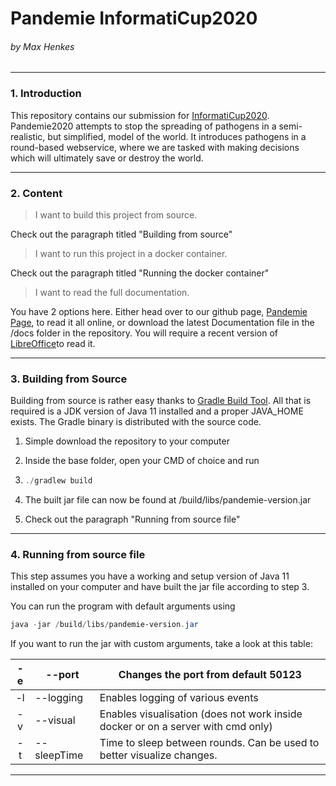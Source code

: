# Pandemie InformatiCup2020

###### by Max Henkes

---

### 1. Introduction

This repository contains our submission for [InformatiCup2020](https://github.com/informatiCup/informatiCup2020). Pandemie2020 attempts to stop the spreading of pathogens in a semi-realistic, but simplified, model of the world. It introduces pathogens in a round-based webservice, where we are tasked with making decisions which will ultimately save or destroy the world.

---





### 2. Content

> I want to build this project from source.

Check out the paragraph titled "Building from source"

> I want to run this project in a docker container.

Check out the paragraph titled "Running the docker container"

> I want to read the full documentation.

You have 2 options here. Either head over to our github page, [Pandemie Page](https://creepershift.github.io/Pandemie/), to read it all online, or download the latest Documentation file in the /docs folder in the repository. You will require a recent version of [LibreOffice](https://www.libreoffice.org/)to read it.

---





### 3. Building from Source

Building from source is rather easy thanks to [Gradle Build Tool](https://gradle.org/). All that is required is  a JDK version of Java 11 installed and a proper JAVA_HOME exists. The Gradle binary is distributed with the source code.

1. Simple download the repository to your computer

2. Inside the base folder, open your CMD of choice and run

3. ```powershell
   ./gradlew build
   ```

4. 
   The built jar file can now be found at /build/libs/pandemie-version.jar

5. Check out the paragraph "Running from source file"

---





### 4. Running from source file

This step assumes you have a working and setup version of Java 11 installed on your computer and have built the jar file according to step 3.

You can run the program with default arguments using

```powershell
java -jar /build/libs/pandemie-version.jar
```

If you want to run the jar with custom arguments, take a look at this table:

| -e <number> | --port <number>      | Changes the port from default 50123                                              |
|:-----------:| -------------------- | -------------------------------------------------------------------------------- |
| -l          | --logging            | Enables logging of various events                                                |
| -v          | --visual             | Enables visualisation (does not work inside docker or on a server with cmd only) |
| -t <number> | --sleepTime <number> | Time to sleep between rounds. Can be used to better visualize changes.           |

---




